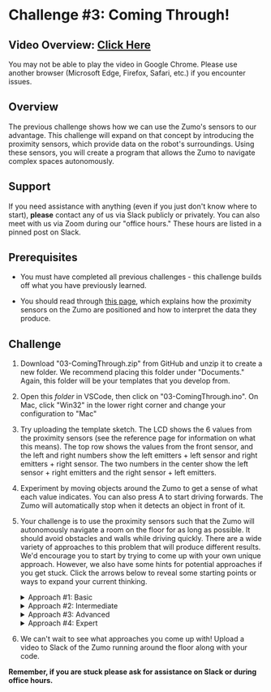 # Challenge #3: Coming Through!

## Video Overview: [Click Here](https://drive.google.com/file/d/1CxDEDez5NkG9T-xiaIyyE9uJlubJlyde/view?usp=sharing)

You may not be able to play the video in Google Chrome. Please use another browser (Microsoft Edge, Firefox, Safari, etc.) if you encounter issues.

## Overview

The previous challenge shows how we can use the Zumo's sensors to our advantage. This challenge will expand on that concept by introducing the proximity sensors, which provide data on the robot's surroundings. Using these sensors, you will create a program that allows the Zumo to navigate complex spaces autonomously.

## Support

If you need assistance with anything (even if you just don't know where to start), **please** contact any of us via Slack publicly or privately. You can also meet with us via Zoom during our "office hours." These hours are listed in a pinned post on Slack.

## Prerequisites

* You must have completed all previous challenges - this challenge builds off what you have previously learned.

* You should read through [this page](https://github.com/Mechanical-Advantage/Training2020/blob/master/03-ComingThrough/ProxSensors.md), which explains how the proximity sensors on the Zumo are positioned and how to interpret the data they produce.

## Challenge

1. Download "03-ComingThrough.zip" from GitHub and unzip it to create a new folder. We recommend placing this folder under "Documents." Again, this folder will be your templates that you develop from.

2. Open this *folder* in VSCode, then click on "03-ComingThrough.ino". On Mac, click "Win32" in the lower right corner and change your configuration to "Mac"

3. Try uploading the template sketch. The LCD shows the 6 values from the proximity sensors (see the reference page for information on what this means). The top row shows the values from the front sensor, and the left and right numbers show the left emitters + left sensor and right emitters + right sensor. The two numbers in the center show the left sensor + right emitters and the right sensor + left emitters.

4. Experiment by moving objects around the Zumo to get a sense of what each value indicates. You can also press A to start driving forwards. The Zumo will automatically stop when it detects an object in front of it.

5. Your challenge is to use the proximity sensors such that the Zumo will autonomously navigate a room on the floor for as long as possible. It should avoid obstacles and walls while driving quickly. There are a wide variety of approaches to this problem that will produce different results. We'd encourage you to start by trying to come up with your own unique approach. However, we also have some hints for potential approaches if you get stuck. Click the arrows below to reveal some starting points or ways to expand your current thinking.

    <details>
        <summary>Approach #1: Basic</summary>
        Think about what the template program already accomplishes - it stops when it detects an object in front of it. This is already most of the way to completing the challenge. Maybe you could adjust it so that instead of stopping, it tries to find a new direction... :eyes:
    </details>

    <details>
        <summary>Approach #2: Intermediate</summary>
        The Zumo doesn't just detect objects in front of it - you also want to avoid obstacles on the sides. The template shows an example of how to stop when an object appears in front. This could be expanded, so that the Zumo stops when it sees an obstacle it any direction! However, we don't just want to stop in place. Maybe it could change direction instead? :thinking:
    </details>

    <details>
        <summary>Approach #3: Advanced</summary>
        If you've already gotten the Zumo to stop or reorient when it detects an obstacle, let's expand on that. Remember that the proximity sensors detect the distance to an object (starting from quite a ways away). Maybe it could start reacting to an obstacle before it comes too close? How should the response be different depending on the distance?
    </details>

    <details>
        <summary>Approach #4: Expert</summary>
        This problem could be solved with two formulas. Think of the problem this way - you have 6 inputs (the proximity sensors) and 2 outputs (the motor speeds). How can you generate the ideal speed for a particular motor using a formula with the proximity sensors as inputs?
        <details>
            <summary>Example</summary>
            This is an example of a simple calculation for the left motor speed. Try to expand on it!
            
        left motor = 120 + proxSensors.countsLeftWithLeftLeds() * 20
    </details>

6. We can't wait to see what approaches you come up with! Upload a video to Slack of the Zumo running around the floor along with your code.

**Remember, if you are stuck please ask for assistance on Slack or during office hours.**

